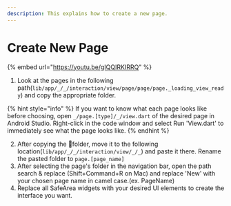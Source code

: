 ```yaml
---
description: This explains how to create a new page.
---
```


# Create New Page

{% embed url="https://youtu.be/gIQQIRKIRRQ" %}

1. Look at the pages in the following path(`lib/app/_/_/interaction/view/page/page/page._loading_view_ready`) and copy the appropriate folder.&#x20;

{% hint style="info" %}
If you want to know what each page looks like before choosing, open `_/page.[type]/_/view.dart` of the desired page in Android Studio. Right-click in the code window and select Run 'View.dart' to immediately see what the page looks like.
{% endhint %}

2. After copying the folder, move it to the following location(`lib/app/_/_/interaction/view/_/_`) and paste it there. Rename the pasted folder to `page.[page_name]`
3. After selecting the page's folder in the navigation bar, open the path search & replace (Shift+Command+R on Mac) and replace 'New' with your chosen page name in camel case.(ex. PageName)
4. Replace all SafeArea widgets with your desired UI elements to create the interface you want.

